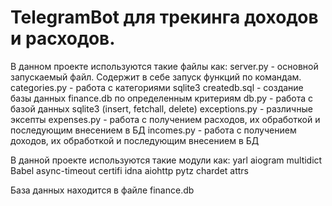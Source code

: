 # TelegramBot для трекинга доходов и расходов.


В данном проекте используются такие файлы как:
server.py - основной запускаемый файл. Содержит в себе запуск функций по командам.
categories.py - работа с категориями sqlite3
createdb.sql - создание базы данных finance.db по определенным критериям
db.py - работа с базой данных sqlite3 (insert, fetchall, delete)
exceptions.py - различные эксепты
expenses.py - работа с получением расходов, их обработкой и последующим внесением в БД
incomes.py - работа с получением доходов, их обработкой и последующим внесением в БД


В данной проекте используются такие модули как:
yarl
aiogram
multidict
Babel
async-timeout
certifi
idna
aiohttp
pytz
chardet
attrs

База данных находится в файле finance.db
